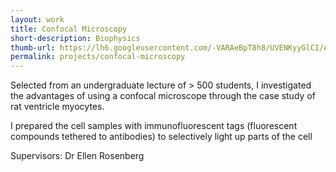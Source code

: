 ```yaml
---
layout: work
title: Confocal Microscopy
short-description: Biophysics
thumb-url: https://lh6.googleusercontent.com/-VARAeBpT8h8/UVENKyyGlCI/AAAAAAAAAQ4/Ha0uhGjbjZc/s500/confocal_microscopy_1.jpg
permalink: projects/confocal-microscopy 
---
```


Selected from an undergraduate lecture of > 500 students, I investigated the advantages of using a confocal microscope through the case study of rat ventricle myocytes.

I prepared the cell samples with immunofluorescent tags (fluorescent compounds tethered to antibodies) to selectively light up parts of the cell

Supervisors: Dr Ellen Rosenberg

